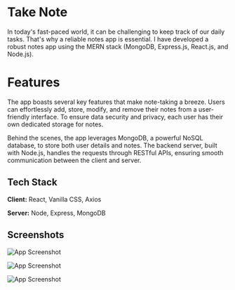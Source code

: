 
# Take Note

In today's fast-paced world, it can be challenging to keep track of our daily tasks. That's why a reliable notes app is essential. I have developed a robust notes app using the MERN stack (MongoDB, Express.js, React.js, and Node.js).



# Features

The app boasts several key features that make note-taking a breeze. Users can effortlessly add, store, modify, and remove their notes from a user-friendly interface. To ensure data security and privacy, each user has their own dedicated storage for notes.

Behind the scenes, the app leverages MongoDB, a powerful NoSQL database, to store both user details and notes. The backend server, built with Node.js, handles the requests through RESTful APIs, ensuring smooth communication between the client and server.




## Tech Stack

**Client:** React, Vanilla CSS, Axios

**Server:** Node, Express, MongoDB


## Screenshots

![App Screenshot](https://github.com/Manan-Sharma-5/Notes-App/assets/112090668/71c91be5-7d31-461f-a618-ddeef788c17b)

![App Screenshot](https://github.com/Manan-Sharma-5/Notes-App/assets/112090668/6b948b29-7755-4752-9060-22ac1d3ae7c6)

![App Screenshot](https://github.com/Manan-Sharma-5/Notes-App/assets/112090668/9b8b5fd4-8319-4093-9f75-69ed9bc9c1bc)

